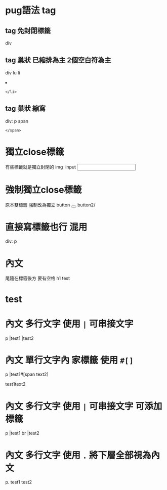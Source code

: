 # pug語法 tag

## tag  免封閉標籤

div
<div></div>

## tag 巢狀 已縮排為主 2個空白符為主

div
  lu
    li
<div>
  <lu>
    <li>
        
    </li>
  </lu>
</div>

## tag 巢狀 縮寫

div: p
  span
<div>
  <p>
    <span>
      
    </span>
  </p>
</div>

# 獨立close標籤
有些標籤就是獨立封閉的
img
<img />
input
<input />

# 強制獨立close標籤
原本雙標籤 強制改為獨立
button
<button></button>
button2/
<button2 />

# 直接寫標籤也行  混用
<div>
  div: p
</div>

<div>
  <div>
    <p>
    </p>
  </div>
</div>

# 內文 
尾隨在標籤後方 要有空格
h1 test
<h1>test</h1>

# 內文 多行文字 使用  `|` 可串接文字
p
  |test1
  |test2

# 內文 單行文字內 家標籤 使用 `#[]`
p
  |test1#[span text2]
<p>test1<span>text2</span></p>

# 內文 多行文字 使用  `|` 可串接文字  可添加標籤
p
  |test1
  br
  |test2


# 內文 多行文字 使用  `.` 將下層全部視為內文
p.
  test1
  test2

  